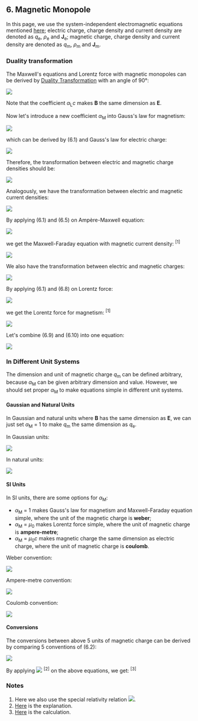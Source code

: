 ## 6. Magnetic Monopole

In this page, we use the system-independent electromagnetic equations mentioned [here](independent.md); electric charge, charge density and current density are denoted as *q*<sub>e</sub>, *ρ*<sub>e</sub> and **J**<sub>e</sub>; magnetic charge, charge density and current density are denoted as *q*<sub>m</sub>, *ρ*<sub>m</sub> and **J**<sub>m</sub>.

### Duality transformation

The Maxwell's equations and Lorentz force with magnetic monopoles can be derived by [Duality Transformation](https://en.wikipedia.org/wiki/Magnetic_monopole#Duality_transformation) with an angle of 90°:

<img src="https://latex.codecogs.com/gif.latex?\begin{cases}\mathbf{E}=\alpha_Lc\mathbf{B'}\\[1em]\mathbf{B}=-\dfrac{\mathbf{E'}}{\alpha_Lc}\end{cases}\quad(6.1)">

Note that the coefficient *α*<sub>L</sub>*c* makes **B** the same dimension as **E**.

Now let's introduce a new coefficient *α*<sub>M</sub> into Gauss's law for magnetism:

<img src="https://latex.codecogs.com/gif.latex?\nabla\cdot\mathbf{B}=\lambda\alpha_M\rho_m\quad(6.2)">

which can be derived by (6.1) and Gauss's law for electric charge:

<img src="https://latex.codecogs.com/gif.latex?\nabla\cdot\mathbf{E}=\frac{\lambda\rho_e}{\varepsilon_0}\quad(6.3)">

Therefore, the transformation between electric and magnetic charge densities should be:

<img src="https://latex.codecogs.com/gif.latex?\begin{cases}\rho_e=\alpha_M\alpha_L\varepsilon_0c\;\rho_m'\\[1em]\rho_m=-\dfrac{\rho_e'}{\alpha_M\alpha_L\varepsilon_0c}\end{cases}\quad(6.4)">

Analogously, we have the transformation between electric and magnetic current densities:

<img src="https://latex.codecogs.com/gif.latex?\begin{cases}\mathbf{J_e}=\alpha_M\alpha_L\varepsilon_0c\;\mathbf{J_m'}\\[1em]\mathbf{J_m}=-\dfrac{\mathbf{J_e'}}{\alpha_M\alpha_L\varepsilon_0c}\end{cases}\quad(6.5)">

By applying (6.1) and (6.5) on Ampère-Maxwell equation:

<img src="https://latex.codecogs.com/gif.latex?\nabla\times\mathbf{B}=\alpha_L\mu_0\left(\lambda\mathbf{J_e}+\varepsilon_0\frac{\partial\mathbf{E}}{\partial{t}}\right)\quad(6.6)">

we get the Maxwell-Faraday equation with magnetic current density: <sup>[1]</sup>

<img src="https://latex.codecogs.com/gif.latex?\nabla\times\mathbf{E}=-\alpha_L\left(\lambda\alpha_M\mathbf{J_m}+\frac{\partial\mathbf{B}}{\partial{t}}\right)\quad(6.7)">

We also have the transformation between electric and magnetic charges:

<img src="https://latex.codecogs.com/gif.latex?\begin{cases}q_e=\alpha_M\alpha_L\varepsilon_0c\;q_m'\\[1em]q_m=-\dfrac{q_e'}{\alpha_M\alpha_L\varepsilon_0c}\end{cases}\quad(6.8)">

By applying (6.1) and (6.8) on Lorentz force:

<img src="https://latex.codecogs.com/gif.latex?\mathbf{F_e}=q_e\left(\mathbf{E}+\alpha_L\mathbf{v}\times\mathbf{B}\right)\quad(6.9)">

we get the Lorentz force for magnetism: <sup>[1]</sup>

<img src="https://latex.codecogs.com/gif.latex?\mathbf{F_m}=\alpha_Mq_m\left(\frac{\mathbf{B}}{\mu_0}-\alpha_L\varepsilon_0\mathbf{v}\times\mathbf{E}\right)\quad(6.10)">

Let's combine (6.9) and (6.10) into one equation:

<img src="https://latex.codecogs.com/gif.latex?\mathbf{F}=q_e\left(\mathbf{E}+\alpha_L\mathbf{v}\times\mathbf{B}\right)+\alpha_Mq_m\left(\frac{\mathbf{B}}{\mu_0}-\alpha_L\varepsilon_0\mathbf{v}\times\mathbf{E}\right)\quad(6.11)">

### In Different Unit Systems

The dimension and unit of magnetic charge *q*<sub>m</sub> can be defined arbitrary, because *α*<sub>M</sub> can be given arbitrary dimension and value. However, we should set proper *α*<sub>M</sub> to make equations simple in different unit systems.

#### Gaussian and Natural Units

In Gaussian and natural units where **B** has the same dimension as **E**, we can just set *α*<sub>M</sub> = 1 to make *q*<sub>m</sub> the same dimension as *q*<sub>e</sub>.

In Gaussian units:

<img src="https://latex.codecogs.com/gif.latex?\begin{cases}\nabla\cdot\mathbf{E}=4\pi\rho_e&(6.3\text{g})\\[1em]\nabla\cdot\mathbf{B}=4\pi\rho_m&(6.2\text{g})\\[1em]\nabla\times\mathbf{E}=-\dfrac{1}c\left(4\pi\mathbf{J_m}+\dfrac{\partial\mathbf{B}}{\partial{t}}\right)&(6.7\text{g})\\[1em]\nabla\times\mathbf{B}=\dfrac{1}c\left(4\pi\mathbf{J_e}+\dfrac{\partial\mathbf{E}}{\partial{t}}\right)&(6.6\text{g})\\[1em]\mathbf{F}=q_e\left(\mathbf{E}+\dfrac{\mathbf{v}}c\times\mathbf{B}\right)+q_m\left(\mathbf{B}-\dfrac{\mathbf{v}}c\times\mathbf{E}\right)&(6.11\text{g})\end{cases}">

In natural units:

<img src="https://latex.codecogs.com/gif.latex?\begin{cases}\nabla\cdot\mathbf{E}=\rho_e&(6.3\text{n})\\[1em]\nabla\cdot\mathbf{B}=\rho_m&(6.2\text{n})\\[1em]\nabla\times\mathbf{E}=-\mathbf{J_m}-\dfrac{\partial\mathbf{B}}{\partial{t}}&(6.7\text{n})\\[1em]\nabla\times\mathbf{B}=\mathbf{J_e}+\dfrac{\partial\mathbf{E}}{\partial{t}}&(6.6\text{n})\\[1em]\mathbf{F}=q_e\left(\mathbf{E}+\mathbf{v}\times\mathbf{B}\right)+q_m\left(\mathbf{B}-\mathbf{v}\times\mathbf{E}\right)&(6.11\text{n})\end{cases}">

#### SI Units

In SI units, there are some options for *α*<sub>M</sub>:

- *α*<sub>M</sub> = 1 makes Gauss's law for magnetism and Maxwell-Faraday equation simple, where the unit of the magnetic charge is **weber**;
- *α*<sub>M</sub> = *µ*<sub>0</sub> makes Lorentz force simple, where the unit of magnetic charge is **ampere-metre**;
- *α*<sub>M</sub> = *µ*<sub>0</sub>*c* makes magnetic charge the same dimension as electric charge, where the unit of magnetic charge is **coulomb**.

Weber convention:

<img src="https://latex.codecogs.com/gif.latex?\begin{cases}\nabla\cdot\mathbf{E}=\dfrac{\rho_e}{\varepsilon_0}&(6.3\text{w})\\[1em]\nabla\cdot\mathbf{B}=\rho_m&(6.2\text{w})\\[1em]\nabla\times\mathbf{E}=-\mathbf{J_m}-\dfrac{\partial\mathbf{B}}{\partial{t}}&(6.7\text{w})\\[1em]\nabla\times\mathbf{B}=\mu_0\mathbf{J_e}+\mu_0\varepsilon_0\dfrac{\partial\mathbf{E}}{\partial{t}}&(6.6\text{w})\\[1em]\mathbf{F}=q_e\left(\mathbf{E}+\mathbf{v}\times\mathbf{B}\right)+q_m\left(\dfrac{\mathbf{B}}{\mu_0}-\varepsilon_0\mathbf{v}\times\mathbf{E}\right)&(6.11\text{w})\end{cases}">

Ampere-metre convention:

<img src="https://latex.codecogs.com/gif.latex?\begin{cases}\nabla\cdot\mathbf{E}=\dfrac{\rho_e}{\varepsilon_0}&(6.3\text{a})\\[1em]\nabla\cdot\mathbf{B}=\mu_0\rho_m&(6.2\text{a})\\[1em]\nabla\times\mathbf{E}=-\mu_0\mathbf{J_m}-\dfrac{\partial\mathbf{B}}{\partial{t}}&(6.7\text{a})\\[1em]\nabla\times\mathbf{B}=\mu_0\mathbf{J_e}+\mu_0\varepsilon_0\dfrac{\partial\mathbf{E}}{\partial{t}}&(6.6\text{a})\\[1em]\mathbf{F}=q_e\left(\mathbf{E}+\mathbf{v}\times\mathbf{B}\right)+q_m\left(\mathbf{B}-\dfrac{1}{c^2}\mathbf{v}\times\mathbf{E}\right)&(6.11\text{a})\end{cases}">

Coulomb convention:

<img src="https://latex.codecogs.com/gif.latex?\begin{cases}\nabla\cdot\mathbf{E}=\dfrac{\rho_e}{\varepsilon_0}&(6.3\text{c})\\[1em]\nabla\cdot\mathbf{B}=\mu_0c\rho_m&(6.2\text{c})\\[1em]\nabla\times\mathbf{E}=-\mu_0c\mathbf{J_m}-\dfrac{\partial\mathbf{B}}{\partial{t}}&(6.7\text{c})\\[1em]\nabla\times\mathbf{B}=\mu_0\mathbf{J_e}+\mu_0\varepsilon_0\dfrac{\partial\mathbf{E}}{\partial{t}}&(6.6\text{c})\\[1em]\mathbf{F}=q_e\left(\mathbf{E}+\mathbf{v}\times\mathbf{B}\right)+q_m\left(c\mathbf{B}-\dfrac{1}c\mathbf{v}\times\mathbf{E}\right)&(6.11\text{c})\end{cases}">

#### Conversions

The conversions between above 5 units of magnetic charge can be derived by comparing 5 conventions of (6.2):

<img src="https://latex.codecogs.com/gif.latex?\begin{cases}\nabla\cdot\mathbf{B}^\text{G}=4\pi\rho_m^\text{G}&(6.2\text{g})\\[1em]\nabla\cdot\mathbf{B}^\text{N}=\rho_m^\text{N}&(6.2\text{n})\\[1em]\nabla\cdot\mathbf{B}^\text{SI}=\rho_m^\text{W}&(6.2\text{w})\\[1em]\nabla\cdot\mathbf{B}^\text{SI}=\mu_0\rho_m^\text{A}&(6.2\text{a})\\[1em]\nabla\cdot\mathbf{B}^\text{SI}=\mu_0c\rho_m^\text{C}&(6.2\text{c})\end{cases}">

By applying <img src="https://latex.codecogs.com/gif.latex?{\hbar}c\sqrt{{\hbar}c/4\pi}\;\mathbf{B}^\text{G}=\mathbf{B}^\text{N}={\hbar}c^2e/\sqrt{4\pi\alpha}\;\mathbf{B}^\text{SI}"> <sup>[2]</sup> on the above equations, we get: <sup>[3]</sup>

### Notes

1. Here we also use the special relativity relation <img src="https://latex.codecogs.com/gif.latex?\alpha_L^2\mu_0{\varepsilon_0}c^2=1">.
2. [Here](b-field.md) is the explanation.
3. [Here](uncertainties/monopole.py) is the calculation.